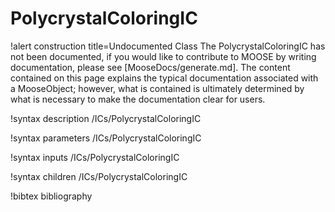 <!-- MOOSE Documentation Stub: Remove this when content is added. -->

# PolycrystalColoringIC

!alert construction title=Undocumented Class
The PolycrystalColoringIC has not been documented, if you would like to contribute to MOOSE by
writing documentation, please see [MooseDocs/generate.md]. The content contained on this page explains
the typical documentation associated with a MooseObject; however, what is contained is ultimately
determined by what is necessary to make the documentation clear for users.

!syntax description /ICs/PolycrystalColoringIC

!syntax parameters /ICs/PolycrystalColoringIC

!syntax inputs /ICs/PolycrystalColoringIC

!syntax children /ICs/PolycrystalColoringIC

!bibtex bibliography

